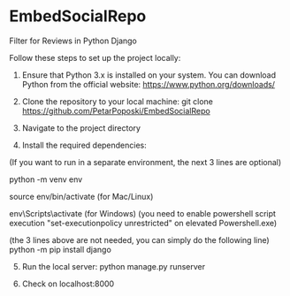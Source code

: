# EmbedSocialRepo
Filter for Reviews in Python Django


Follow these steps to set up the project locally:

1. Ensure that Python 3.x is installed on your system. You can download Python from the official website: https://www.python.org/downloads/

2. Clone the repository to your local machine:
git clone https://github.com/PetarPoposki/EmbedSocialRepo

3. Navigate to the project directory

4. Install the required dependencies:

(If you want to run in a separate environment, the next 3 lines are optional)

python -m venv env

source env/bin/activate (for Mac/Linux)

env\Scripts\activate (for Windows) (you need to enable powershell script execution "set-executionpolicy unrestricted" on elevated Powershell.exe)

(the 3 lines above are not needed, you can simply do the following line)
python -m pip install django


5. Run the local server:
python manage.py runserver

6. Check on localhost:8000
